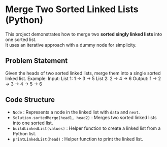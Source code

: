 # Merge Two Sorted Linked Lists (Python)
This project demonstrates how to merge two **sorted singly linked lists** into one sorted list.  
It uses an iterative approach with a dummy node for simplicity.
## Problem Statement
Given the heads of two sorted linked lists, merge them into a single sorted linked list.
Example:
Input:
List 1: 1 → 3 → 5
List 2: 2 → 4 → 6
Output:
1 → 2 → 3 → 4 → 5 → 6
## Code Structure
- `Node` : Represents a node in the linked list with `data` and `next`.
- `Solution.sortedMerge(head1, head2)` : Merges two sorted linked lists into one sorted list.
- `buildLinkedList(values)` : Helper function to create a linked list from a Python list.
- `printLinkedList(head)` : Helper function to print the linked list.